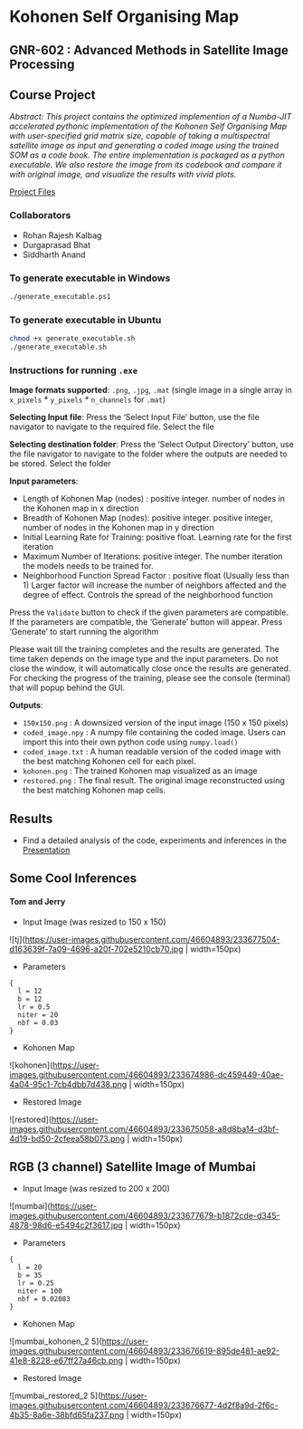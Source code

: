#                                   Kohonen Self Organising Map
##                  GNR-602 : Advanced Methods in Satellite Image Processing
##                                       Course Project


*Abstract: This project contains the optimized implemention of a Numba-JIT accelerated pythonic implementation of the Kohonen Self Organising Map with user-specified grid matrix size, capable of taking a multispectral satellite image as input and generating a coded image using the trained SOM as a code book. The entire implementation is packaged as a python executable. We also restore the image from its codebook and compare it with original image, and visualize the results with vivid plots.*

[Project Files](https://iitbacin-my.sharepoint.com/:u:/g/personal/20d170033_iitb_ac_in/EU_LjvJoHBhOoA7GgfJpv-0BlsK5mMnNCdfzmVr2Sm6PWw?e=bOu5I7)

### Collaborators

- Rohan Rajesh Kalbag 
- Durgaprasad Bhat
- Siddharth Anand
  
### To generate executable in Windows

```bash
./generate_executable.ps1
```

### To generate executable in Ubuntu

```bash
chmod +x generate_executable.sh
./generate_executable.sh
```

### Instructions for running `.exe`

**Image formats supported**: `.png`, `.jpg`, `.mat` (single image in a single array in `x_pixels` * `y_pixels` * `n_channels` for `.mat`)


**Selecting Input file**: Press the ‘Select Input File’ button, use the file navigator to navigate to the required file. Select the file 


**Selecting destination folder**: Press the ‘Select Output Directory’ button, use the file navigator to navigate to the folder where the outputs are needed to be stored. Select the folder


**Input parameters**:
- Length of Kohonen Map (nodes) : positive integer. number of nodes in the Kohonen map in x direction 
- Breadth of Kohonen Map (nodes): positive integer. positive integer, number of nodes in the Kohonen map in y direction 
- Initial Learning Rate for Training: positive float. Learning rate for the first iteration 
- Maximum Number of Iterations: positive integer. The number iteration the models needs to be trained for.  
- Neighborhood Function Spread Factor : positive float (Usually less than 1) Larger factor will increase the number of neighbors affected and the degree of effect. Controls the spread of the neighborhood function


Press the `Validate` button to check if the given parameters are compatible. If the parameters are compatible, the ‘Generate’ button will appear. Press ‘Generate’ to start running the algorithm


Please wait till the training completes and the results are generated. The time taken depends on the image type and the input parameters. Do not close the window, it will automatically close once the results are generated. For checking the progress of the training, please see the console (terminal) that will popup behind the GUI.


**Outputs**: 
- `150x150.png` : A downsized version of the input image ($150$ x $150$ pixels)
- `coded_image.npy` : A numpy file containing the coded image. Users can import this into their own python code using `numpy.load()` 
- `coded_image.txt` : A human readable version of the coded image with the best matching Kohonen cell for each pixel.
- `kohonen.png` : The trained Kohonen map visualized as an image
- `restored.png` : The final result. The original image reconstructed using the best matching Kohonen map cells. 

## Results

- Find a detailed analysis of the code, experiments and inferences in the [Presentation](https://github.com/rohankalbag/kohonen-self-organising-map/blob/main/presentation.pdf)

## Some Cool Inferences

#### Tom and Jerry

- Input Image (was resized to $150$ x $150$)

![tj](https://user-images.githubusercontent.com/46604893/233677504-d163639f-7a09-4696-a20f-702e5210cb70.jpg | width=150px)


- Parameters

```
{
  l = 12
  b = 12
  lr = 0.5
  niter = 20
  nbf = 0.03
}
```

- Kohonen Map

![kohonen](https://user-images.githubusercontent.com/46604893/233674986-dc459449-40ae-4a04-95c1-7cb4dbb7d438.png | width=150px)

- Restored Image

![restored](https://user-images.githubusercontent.com/46604893/233675058-a8d8ba14-d3bf-4d19-bd50-2cfeea58b073.png | width=150px)

## RGB (3 channel) Satellite Image of Mumbai

- Input Image (was resized to $200$ x $200$)

![mumbai](https://user-images.githubusercontent.com/46604893/233677679-b1872cde-d345-4878-98d6-e5494c2f3617.jpg | width=150px)

- Parameters

```
{
  l = 20
  b = 35
  lr = 0.25
  niter = 100
  nbf = 0.02083
}
```

- Kohonen Map

![mumbai_kohonen_2 5](https://user-images.githubusercontent.com/46604893/233676619-895de481-ae92-41e8-8228-e67ff27a46cb.png | width=150px)

- Restored Image 

![mumbai_restored_2 5](https://user-images.githubusercontent.com/46604893/233676677-4d2f8a9d-2f6c-4b35-8a6e-38bfd65fa237.png | width=150px)


